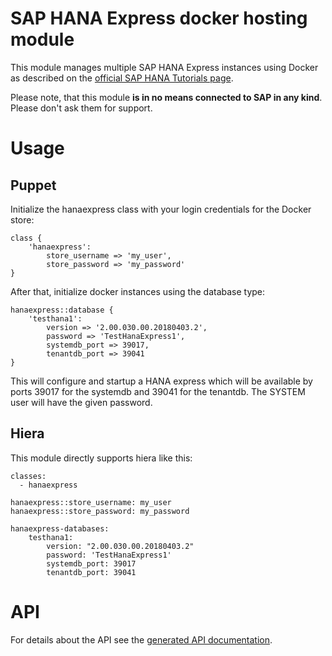 # SAP HANA Express docker hosting module

This module manages multiple SAP HANA Express instances using Docker as described on the [official SAP HANA Tutorials page](https://www.sap.com/developer/tutorials/hxe-ua-install-using-docker.html).

Please note, that this module **is in no means connected to SAP in any kind**. Please don't ask them for support.

# Usage

## Puppet

Initialize the hanaexpress class with your login credentials for the Docker store:

```
class {
    'hanaexpress':
        store_username => 'my_user',
        store_password => 'my_password'
}
```

After that, initialize docker instances using the database type:

```
hanaexpress::database {
    'testhana1':
        version => '2.00.030.00.20180403.2',
        password => 'TestHanaExpress1',
        systemdb_port => 39017,
        tenantdb_port => 39041
}
```

This will configure and startup a HANA express which will be available by ports 39017 for the systemdb and 39041 for the tenantdb. The SYSTEM user will have the given password.

## Hiera

This module directly supports hiera like this:

```
classes:
  - hanaexpress

hanaexpress::store_username: my_user
hanaexpress::store_password: my_password

hanaexpress-databases:
    testhana1:
        version: "2.00.030.00.20180403.2"
        password: 'TestHanaExpress1'
        systemdb_port: 39017
        tenantdb_port: 39041
```

# API

For details about the API see the [generated API documentation](https://dodevops.github.io/puppet-hanaexpress/).
